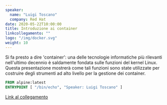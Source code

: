 ```yaml
---
speaker:
  name: "Luigi Toscano"
  company: Red Hat
date: 2020-05-22T10:00:00
title: Introduzione ai container
linkcollegamento: ""
logo: "/img/docker.svg"
weight: 10
---
```


Si fa presto a dire 'container': una delle tecnologie informatiche più
rilevanti nell'ultimo decennio è saldamente fondata sulle funzioni del kernel
Linux. Questa presentazione mostrerà come tali funzioni sono state utilizzate
per costruire degli strumenti ad alto livello per la gestione dei container.

```Dockerfile
FROM alpine:latest
ENTRYPOINT [ "/bin/echo", "Speaker: Luigi Toscano" ]
```

[Link al collegamento](https://gohugo.io/getting-started/)
